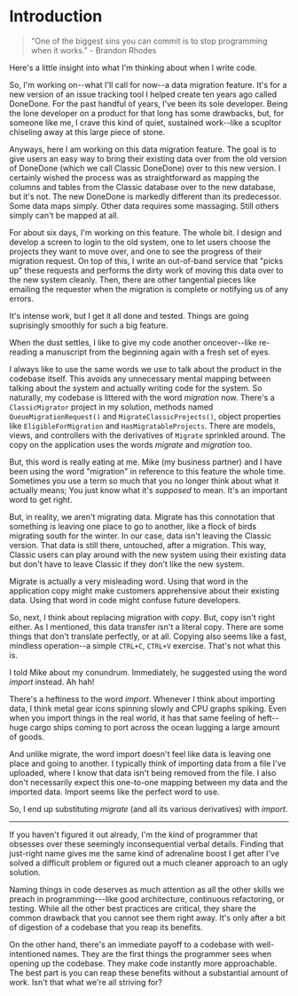 # Introduction

> "One of the biggest sins you can commit is to stop programming when it works." - Brandon Rhodes
  
Here's a little insight into what I'm thinking about when I write code.

So, I'm working on--what I'll call for now--a data migration feature. It's for a new version of an issue tracking tool I helped create ten years ago called DoneDone. For the past handful of years, I've been its sole developer. Being the lone developer on a product for that long has some drawbacks, but, for someone like me, I crave this kind of quiet, sustained work--like a scupltor chiseling away at this large piece of stone.

Anyways, here I am working on this data migration feature. The goal is to give users an easy way to bring their existing data over from the old version of DoneDone (which we call Classic DoneDone) over to this new version. I certainly wished the process was as straightforward as mapping the columns and tables from the Classic database over to the new database, but it's not. The new DoneDone is markedly different than its predecessor. Some data maps simply. Other data requires some massaging. Still others simply can't be mapped at all.

For about six days, I'm working on this feature. The whole bit. I design and develop a screen to login to the old system, one to let users choose the projects they want to move over, and one to see the progress of their migration request. On top of this, I write an out-of-band service that "picks up" these requests and performs the dirty work of moving this data over to the new system cleanly. Then, there are other tangential pieces like emailing the requester when the migration is complete or notifying us of any errors.

It's intense work, but I get it all done and tested. Things are going suprisingly smoothly for such a big feature.

When the dust settles, I like to give my code another onceover--like re-reading a manuscript from the beginning again with a fresh set of eyes. 

I always like to use the same words we use to talk about the product in the codebase itself. This avoids any unnecessary mental mapping between talking about the system and actually writing code for the system. So naturally, my codebase is littered with the word _migration_ now. There's a `ClassicMigrator` project in my solution, methods named `QueueMigrationRequest()` and `MigrateClassicProjects()`, object properties like `EligibleForMigration` and `HasMigratableProjects`. There are models, views, and controllers with the derivatives of `Migrate` sprinkled around. The copy on the application uses the words _migrate_ and _migration_ too.

But, this word is really eating at me. Mike (my business partner) and I have been using the word "migration" in reference to this feature the whole time. Sometimes you use a term so much that you no longer think about what it actually means; You just know what it's _supposed_ to mean. It's an important word to get right.

But, in reality, we aren't migrating data. Migrate has this connotation that something is leaving one place to go to another, like a flock of birds migrating south for the winter. In our case, data isn't leaving the Classic version. That data is still there, untouched, after a migration. This way, Classic users can play around with the new system using their existing data but don't have to leave Classic if they don't like the new system.

Migrate is actually a very misleading word. Using that word in the application copy might make customers apprehensive about their existing data. Using that word in code might confuse future developers.

So, next, I think about replacing migration with _copy_. But, copy isn't right either. As I mentioned, this data transfer isn't a literal copy. There are some things that don't translate perfectly, or at all. Copying also seems like a fast, mindless operation--a simple `CTRL+C`, `CTRL+V` exercise. That's not what this is.

I told Mike about my conundrum. Immediately, he suggested using the word _import_ instead. Ah hah!

There's a heftiness to the word _import_. Whenever I think about importing data, I think metal gear icons spinning slowly and CPU graphs spiking. Even when you import things in the real world, it has that same feeling of heft--huge cargo ships coming to port across the ocean lugging a large amount of goods.

And unlike migrate, the word import doesn't feel like data is leaving one place and going to another. I typically think of importing data from a file I've uploaded, where I know that data isn't being removed from the file. I also don't necessarily expect this one-to-one mapping between my data and the imported data. Import seems like the perfect word to use.

So, I end up substituting _migrate_ (and all its various derivatives) with _import_.

* * *

If you haven't figured it out already, I'm the kind of programmer that obsesses over these seemingly inconsequential verbal details. Finding that just-right name gives me the same kind of adrenaline boost I get after I've solved a difficult problem or figured out a much cleaner approach to an ugly solution. 

Naming things in code deserves as much attention as all the other skills we preach in programming---like good architecture, continuous refactoring, or testing. While all the other best practices are critical, they share the common drawback that you cannot see them right away. It's only after a bit of digestion of a codebase that you reap its benefits. 

On the other hand, there's an immediate payoff to a codebase with well-intentioned names. They are the first things the programmer sees when opening up the codebase. They make code instantly more approachable. The best part is you can reap these benefits without a substantial amount of work. Isn't that what we're all striving for?
